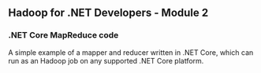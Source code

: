## Hadoop for .NET Developers - Module 2

### .NET Core MapReduce code

A simple example of a mapper and reducer written in .NET Core, which can run as an Hadoop job on any supported .NET Core platform.

